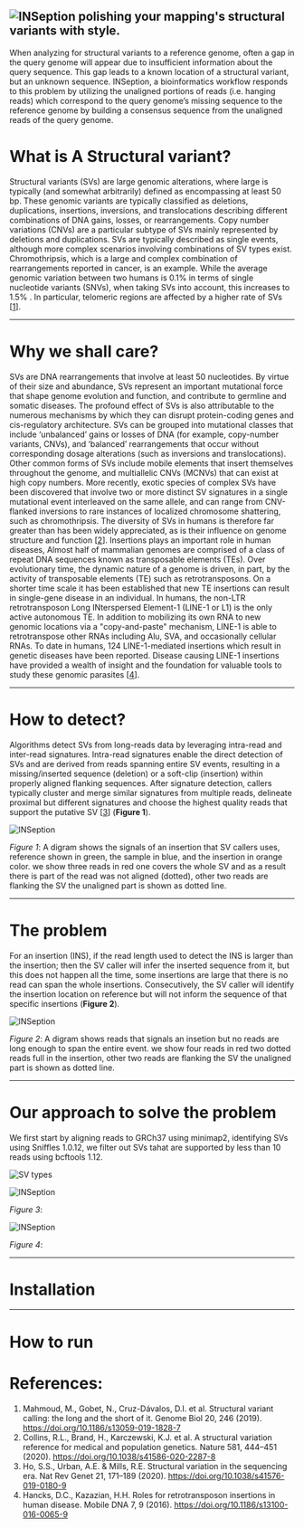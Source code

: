 ![INSeption](/.assets/INSeption.png)
polishing your mapping's structural variants with style.
---

When analyzing for structural variants to a reference genome, often a gap in the query genome will appear due to insufficient information about the query sequence. This gap leads to a known location of a structural variant, but an unknown sequence. INSeption, a bioinformatics workflow responds to this problem by utilizing the unaligned portions of reads (i.e. hanging reads) which correspond to the query genome’s missing sequence to the reference genome by building a consensus sequence from the unaligned reads of the query genome.

**What is A Structural variant?**
=================================  

Structural variants (SVs) are large genomic alterations, where large is typically (and somewhat arbitrarily) defined as encompassing at least 50 bp. These genomic variants are typically classified as deletions, duplications, insertions, inversions, and translocations describing different combinations of DNA gains, losses, or rearrangements. Copy number variations (CNVs) are a particular subtype of SVs mainly represented by deletions and duplications. SVs are typically described as single events, although more complex scenarios involving combinations of SV types exist. Chromothripsis, which is a large and complex combination of rearrangements reported in cancer, is an example. While the average genomic variation between two humans is 0.1% in terms of single nucleotide variants (SNVs), when taking SVs into account, this increases to 1.5% . In particular, telomeric regions are affected by a higher rate of SVs [[1]].

___

**Why we shall care?**
======================  

SVs are DNA rearrangements that involve at least 50 nucleotides. By virtue of their size and abundance, SVs represent an important mutational force that shape genome evolution and function, and contribute to germline and somatic diseases. The profound effect of SVs is also attributable to the numerous mechanisms by which they can disrupt protein-coding genes and cis-regulatory architecture. SVs can be grouped into mutational classes that include ‘unbalanced’ gains or losses of DNA (for example, copy-number variants, CNVs), and ‘balanced’ rearrangements that occur without corresponding dosage alterations (such as inversions and translocations). Other common forms of SVs include mobile elements that insert themselves throughout the genome, and multiallelic CNVs (MCNVs) that can exist at high copy numbers. More recently, exotic species of complex SVs have been discovered that involve two or more distinct SV signatures in a single mutational event interleaved on the same allele, and can range from CNV-flanked inversions to rare instances of localized chromosome shattering, such as chromothripsis. The diversity of SVs in humans is therefore far greater than has been widely appreciated, as is their influence on genome structure and function [[2]]. Insertions plays an important role in human diseases, Almost half of mammalian genomes are comprised of a class of repeat DNA sequences known as transposable elements (TEs). Over evolutionary time, the dynamic nature of a genome is driven, in part, by the activity of transposable elements (TE) such as retrotransposons. On a shorter time scale it has been established that new TE insertions can result in single-gene disease in an individual. In humans, the non-LTR retrotransposon Long INterspersed Element-1 (LINE-1 or L1) is the only active autonomous TE. In addition to mobilizing its own RNA to new genomic locations via a "copy-and-paste" mechanism, LINE-1 is able to retrotranspose other RNAs including Alu, SVA, and occasionally cellular RNAs. To date in humans, 124 LINE-1-mediated insertions which result in genetic diseases have been reported. Disease causing LINE-1 insertions have provided a wealth of insight and the foundation for valuable tools to study these genomic parasites [[4]].


___

**How to detect?**
==================

Algorithms detect SVs from long-reads data by leveraging intra-read and inter-read signatures. Intra-read signatures enable the direct detection of SVs and are derived from reads spanning entire SV events, resulting in a missing/inserted sequence (deletion) or a soft-clip (insertion) within properly aligned flanking sequences. After signature detection, callers typically cluster and merge similar signatures from multiple reads, delineate proximal but different signatures and choose the highest quality reads that support the putative SV [[3]] (**Figure 1**).  


![INSeption](/.assets/ins.png)  

*Figure 1*: A digram shows the signals of an insertion that SV callers uses, reference shown in green, the sample in blue, and the insertion in orange color. we show three reads in red one covers the whole SV and as a result there is part of the read was not aligned (dotted), other two reads are flanking the SV the unaligned part is shown as dotted line.

___

**The problem**
===============

For an insertion (INS), if the read length used to detect the INS is larger than the insertion; then the SV caller will infer the inserted sequence from it, but this does not happen all the time, some insertions are large that there is no read can span the whole insertions. Consecutively, the SV caller will identify the insertion location on reference but will not inform the sequence of that specific insertions (**Figure 2**).  

![INSeption](/.assets/ins2.png)

*Figure 2*: A digram shows reads that signals an insetion but no reads are long enough to span the entire event. we show four reads in red two dotted reads full in the insertion, other two reads are flanking the SV the unaligned part is shown as dotted line.


___

**Our approach to solve the problem**
=====================================
We first start by aligning reads to GRCh37 using minimap2, identifying SVs using Sniffles 1.0.12, we filter out SVs tahat are supported by less than 10 reads using bcftools 1.12.





![SV types](/plots/SV_distribution.png)

![INSeption](/.assets/workflow.png)

*Figure 3*:

![INSeption](/.assets/workflow_ex.png)

*Figure 4*:


___

**Installation**
=================



___

**How to run**
==============


[1]: https://genomebiology.biomedcentral.com/articles/10.1186/s13059-019-1828-7
[2]: https://www.nature.com/articles/s41586-020-2287-8#citeas
[3]: https://www.nature.com/articles/s41576-019-0180-9#citeas
[4]: https://mobilednajournal.biomedcentral.com/articles/10.1186/s13100-016-0065-9

References:
==========
1. Mahmoud, M., Gobet, N., Cruz-Dávalos, D.I. et al. Structural variant calling: the long and the short of it. Genome Biol 20, 246 (2019). https://doi.org/10.1186/s13059-019-1828-7
2. Collins, R.L., Brand, H., Karczewski, K.J. et al. A structural variation reference for medical and population genetics. Nature 581, 444–451 (2020). https://doi.org/10.1038/s41586-020-2287-8
3. Ho, S.S., Urban, A.E. & Mills, R.E. Structural variation in the sequencing era. Nat Rev Genet 21, 171–189 (2020). https://doi.org/10.1038/s41576-019-0180-9
4. Hancks, D.C., Kazazian, H.H. Roles for retrotransposon insertions in human disease. Mobile DNA 7, 9 (2016). https://doi.org/10.1186/s13100-016-0065-9
